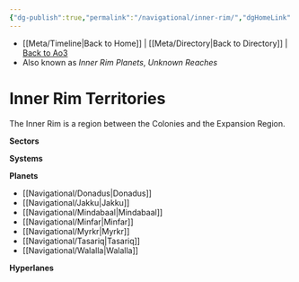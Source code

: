 ```yaml
---
{"dg-publish":true,"permalink":"/navigational/inner-rim/","dgHomeLink":false}
---
```


- [[Meta/Timeline\|Back to Home]] | [[Meta/Directory\|Back to Directory]] | [Back to Ao3](https://archiveofourown.org/works/19334440/chapters/45992584)
- Also known as *Inner Rim Planets*, *Unknown Reaches*

# Inner Rim Territories
The Inner Rim is a region between the Colonies and the Expansion Region. 

**Sectors**

**Systems**

**Planets**
- [[Navigational/Donadus\|Donadus]]
- [[Navigational/Jakku\|Jakku]]
- [[Navigational/Mindabaal\|Mindabaal]]
- [[Navigational/Minfar\|Minfar]]
- [[Navigational/Myrkr\|Myrkr]]
- [[Navigational/Tasariq\|Tasariq]]
- [[Navigational/Walalla\|Walalla]]

**Hyperlanes**
